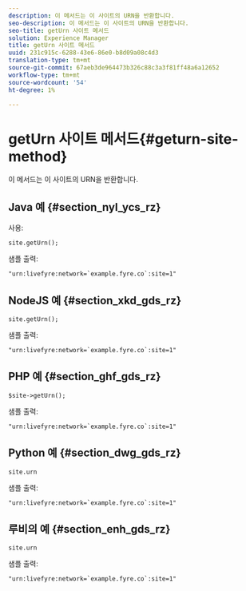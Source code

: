 ```yaml
---
description: 이 메서드는 이 사이트의 URN을 반환합니다.
seo-description: 이 메서드는 이 사이트의 URN을 반환합니다.
seo-title: getUrn 사이트 메서드
solution: Experience Manager
title: getUrn 사이트 메서드
uuid: 231c915c-6288-43e6-86e0-b8d09a08c4d3
translation-type: tm+mt
source-git-commit: 67aeb3de964473b326c88c3a3f81ff48a6a12652
workflow-type: tm+mt
source-wordcount: '54'
ht-degree: 1%

---
```



# getUrn 사이트 메서드{#geturn-site-method}

이 메서드는 이 사이트의 URN을 반환합니다.

## Java 예 {#section_nyl_ycs_rz}

사용:

```
site.getUrn();
```

샘플 출력:

```
"urn:livefyre:network=`example.fyre.co`:site=1" 
```

## NodeJS 예 {#section_xkd_gds_rz}

```
site.getUrn(); 
```

샘플 출력:

```
"urn:livefyre:network=`example.fyre.co`:site=1" 
```

## PHP 예 {#section_ghf_gds_rz}

```
$site->getUrn(); 
```

샘플 출력:

```
"urn:livefyre:network=`example.fyre.co`:site=1" 
```

## Python 예 {#section_dwg_gds_rz}

```
site.urn 
```

샘플 출력:

```
"urn:livefyre:network=`example.fyre.co`:site=1" 
```

## 루비의 예 {#section_enh_gds_rz}

```
site.urn 
```

샘플 출력:

```
"urn:livefyre:network=`example.fyre.co`:site=1"
```

